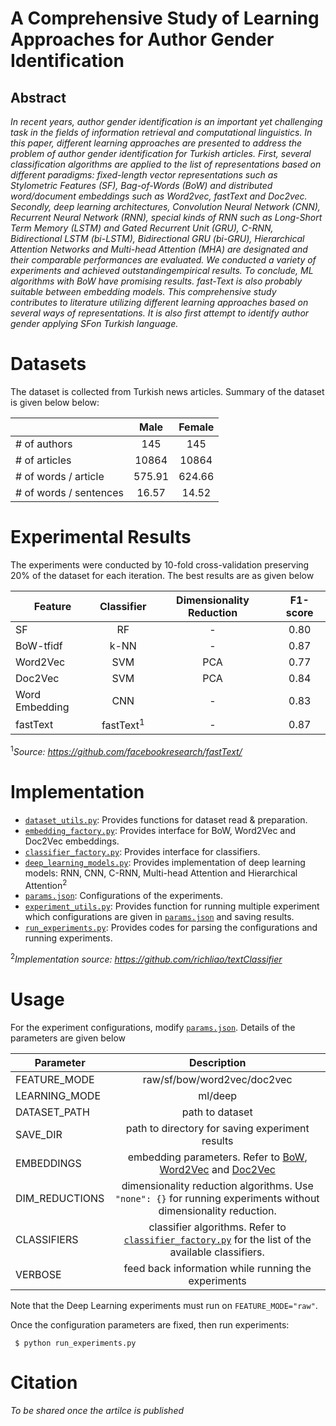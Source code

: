 # A Comprehensive Study of Learning Approaches for Author Gender Identification

## Abstract
_In  recent  years,  author  gender  identification  is  an  important  yet  challenging  task  in  the  fields  of information  retrieval  and  computational  linguistics.  In  this  paper,  different  learning  approaches  are presented  to  address  the  problem  of  author  gender  identification  for  Turkish  articles.  First,  several classification algorithms are applied to the list of representations based on different paradigms: fixed-length vector representations such as Stylometric Features (SF), Bag-of-Words  (BoW)  and  distributed word/document  embeddings  such  as  Word2vec,  fastText  and  Doc2vec.  Secondly,  deep  learning architectures, Convolution Neural Network (CNN), Recurrent Neural Network (RNN), special kinds of RNN such as Long-Short Term Memory (LSTM) and Gated Recurrent Unit (GRU), C-RNN, Bidirectional LSTM  (bi-LSTM),  Bidirectional  GRU  (bi-GRU),  Hierarchical  Attention  Networks  and  Multi-head Attention  (MHA)  are  designated  and  their  comparable  performances  are  evaluated.  We  conducted  a variety of experiments and achieved outstandingempirical results. To conclude, ML algorithms with BoW have  promising  results.  fast-Text  is  also  probably  suitable  between  embedding  models.  This comprehensive study contributes to literature utilizing different learning approaches based on several ways of representations. It is also first attempt to identify author gender applying SFon Turkish language._

# Datasets
The dataset is collected from Turkish news articles. Summary of the dataset is given below
below:

|          | Male | Female |
|----------|:-----------:|:-----------:|
| # of authors |    145    |    145   |
| # of articles   |   10864   |    10864   |
| # of words / article   |   575.91   |    624.66   |
| # of words / sentences   |   16.57   |    14.52   |


# Experimental Results
The experiments were conducted by 10-fold cross-validation preserving 20% of the dataset for each iteration. The best results are as given below

| Feature  | Classifier | Dimensionality Reduction |  F1-score  |
|----------|:-----------:|:-----------:|:------:|
| SF |    RF   |    -   | 0.80 |
|   BoW-tfidf   |    k-NN   |    -   | 0.87 |
|   Word2Vec   |    SVM   |    PCA   | 0.77 |
|   Doc2Vec   |    SVM   |    PCA   | 0.84 |
|   Word Embedding   |    CNN   |    -   | 0.83 |
|   fastText   |    fastText<sup>1</sup>   |    -   | 0.87 |

<sup>1</sup>_Source: https://github.com/facebookresearch/fastText/_

# Implementation
* [```dataset_utils.py```](dataset_utils.py): Provides functions for dataset read & preparation.
* [```embedding_factory.py```](embedding_factory.py): Provides interface for BoW, Word2Vec and Doc2Vec embeddings.
* [```classifier_factory.py```](classifier_factory.py): Provides interface for classifiers.
* [```deep_learning_models.py```](deep_learning_models.py): Provides implementation of deep learning models: RNN, CNN, C-RNN, Multi-head Attention and Hierarchical Attention<sup>2</sup>
* [```params.json```](params.json): Configurations of the experiments.
* [```experiment_utils.py```](experiment_utils.py): Provides function for running multiple experiment which configurations are given in [```params.json```](params.json) and saving results.
* [```run_experiments.py```](run_experiments.py): Provides codes for parsing the configurations and running experiments.

<sup>2</sup>_Implementation source: https://github.com/richliao/textClassifier_

# Usage
For the experiment configurations, modify [```params.json```](params.json). Details of the parameters are given below

|  Parameter | Description |
|----------|:-----------:|
| FEATURE_MODE |    raw/sf/bow/word2vec/doc2vec    |
| LEARNING_MODE   |   ml/deep   |
| DATASET_PATH   |   path to dataset   |
| SAVE_DIR   |   path to directory for saving experiment results  |
| EMBEDDINGS   |   embedding parameters. Refer to [BoW](https://scikit-learn.org/stable/modules/generated/sklearn.feature_extraction.text.TfidfVectorizer.html), [Word2Vec](https://radimrehurek.com/gensim/models/word2vec.html) and [Doc2Vec](https://radimrehurek.com/gensim/models/doc2vec.html) |
| DIM_REDUCTIONS  |  dimensionality reduction algorithms. Use ```"none": {}``` for running experiments without dimensionality reduction.  |
| CLASSIFIERS   |   classifier algorithms. Refer to  [```classifier_factory.py```](classifier_factory.py) for the list of the available classifiers. |
| VERBOSE   |  feed back information while running the experiments  |

Note that the Deep Learning experiments must run on ```FEATURE_MODE="raw"```.

Once the configuration parameters are fixed, then run experiments:

``` $ python run_experiments.py```

# Citation
_To be shared once the artilce is published_
